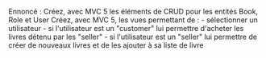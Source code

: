 ﻿Ennoncé :
Créez, avec MVC 5 les éléments de CRUD pour les entités Book, Role et User
Créez, avec MVC 5, les vues permettant de :
    - sélectionner un utilisateur
    - si l'utilisateur est un "customer" lui permettre d'acheter les livres détenu par les "seller"
    - si l'utilisateur est un "seller" lui permettre de créer de nouveaux livres et de les ajouter à sa liste de livre